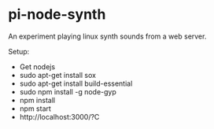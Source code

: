 pi-node-synth
=============

An experiment playing linux synth sounds from a web server.

Setup:
* Get nodejs
* sudo apt-get install sox
* sudo apt-get install build-essential
* sudo npm install -g node-gyp
* npm install
* npm start
* http://localhost:3000/?C
